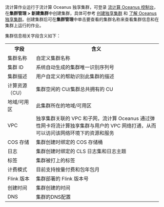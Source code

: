 流计算作业运行于流计算 Oceanus 独享集群，可登录 [流计算 Oceanus 控制台](https://console.cloud.tencent.com/oceanus)，在**集群管理 > 新建集群**中创建集群，具体可参考 [创建独享集群](https://cloud.tencent.com/document/product/849/48298) 和 [了解 Oceanus 独享集群](https://cloud.tencent.com/document/product/849/48297)。创建集群后可在**集群管理**中单击要查看的集群名称来查看集群信息和在集群上运行的作业。

集群信息相关字段含义如下：

<table>
<tr>
<th>字段</th>
<th>含义</th>
</tr>
<tr>
<td>集群名称</td>
<td>自定义集群名称</td>
</tr>
<tr>
<td>集群 ID</td>
<td>系统自动生成的集群唯一识别序列号</td>
</tr>
<tr>
<td>集群描述</td>
<td>用户自定义的帮助识别此集群的描述</td>
</tr>
<tr>
<td>计算资源（CU）</td>
<td>集群空闲的 CU/集群总共拥有的 CU    </td>
</tr>
<tr>
<td>地域/可用区</td>
<td>此集群所在的地域/可用区 </td>
</tr>
<tr>
<td>VPC</td>
<td>独享集群关联的 VPC 和子网，流计算 Oceanus 通过弹性网卡将流计算独享集群与用户的 VPC 网络打通，从而可以访问该网络环境下的资源和服务</td>
</tr>
<tr>
<td>COS 存储</td>
<td>集群创建时绑定的 COS 存储桶</td>
</tr>
<tr>
<td>日志</td>
<td>集群创建时绑定的 CLS 日志集和日志主题</td>
</tr>
<tr>
<td>标签</td>
<td>集群被打上的标签</td>
</tr>
</tr>
<tr>
<td>计费模式</td>
<td>目前支持按量付费和包年包月</td>
</tr>
<tr>
<td>Flink 版本</td>
<td>集群部署的 Flink 版本号</td>
</tr>
<tr>
<td>创建时间</td>
<td>集群创建的时间</td>
</tr>
<tr>
<td>DNS</td>
<td>集群的DNS配置</td>
</tr>
</table>
